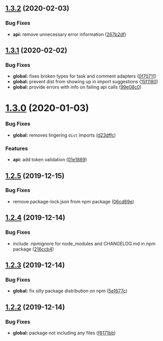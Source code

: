 ## [1.3.2](https://github.com/moranje/todoist-rest-api/compare/v1.3.1...v1.3.2) (2020-02-03)


### Bug Fixes

* **api:** remove unnecessary error information ([267b2df](https://github.com/moranje/todoist-rest-api/commit/267b2df51ccef662e05c65b940ab4abd48a84a6c))

## [1.3.1](https://github.com/moranje/todoist-rest-api/compare/v1.3.0...v1.3.1) (2020-02-02)


### Bug Fixes

* **global:** fixes broken types for task and comment adapters ([0f70711](https://github.com/moranje/todoist-rest-api/commit/0f70711cd0ce361324221161e7a2d353047683d1))
* **global:** prevent dist from showing up in import suggestions ([15f1180](https://github.com/moranje/todoist-rest-api/commit/15f1180de67aa287e4c5b617cc456e151e112ecc))
* **global:** provide errors with info on failing api calls ([99e08c0](https://github.com/moranje/todoist-rest-api/commit/99e08c03865e3fd79d8f25e4db43112d00bdbe40))

# [1.3.0](https://github.com/moranje/todoist-rest-api/compare/v1.2.5...v1.3.0) (2020-01-03)


### Bug Fixes

* **global:** removes lingering `dist` imports ([d23dffc](https://github.com/moranje/todoist-rest-api/commit/d23dffc7ca0aa8c62024e15a399d3964a7220129))


### Features

* **api:** add token validation ([01e1889](https://github.com/moranje/todoist-rest-api/commit/01e1889e3ecc83466d069ae7d068552e89b3db1d))

## [1.2.5](https://github.com/moranje/todoist-rest-api/compare/v1.2.4...v1.2.5) (2019-12-15)


### Bug Fixes

* remove package-lock.json from npm package ([06cd69e](https://github.com/moranje/todoist-rest-api/commit/06cd69e5d00f6da89a0d00352fc6abcb2a79cbd7))

## [1.2.4](https://github.com/moranje/todoist-rest-api/compare/v1.2.3...v1.2.4) (2019-12-14)


### Bug Fixes

* include .npmignore for node_modules and CHANGELOG.md in npm package ([216ccb4](https://github.com/moranje/todoist-rest-api/commit/216ccb4f8bb1715147d9a9c01d9901ebe8db0f20))

## [1.2.3](https://github.com/moranje/todoist-rest-api/compare/v1.2.2...v1.2.3) (2019-12-14)


### Bug Fixes

* **global:** fix silly package distribution on npm ([5e1677c](https://github.com/moranje/todoist-rest-api/commit/5e1677cf30fb04faacef0af33916eafd6cf91fd4))

## [1.2.2](https://github.com/moranje/todoist-rest-api/compare/v1.2.1...v1.2.2) (2019-12-14)


### Bug Fixes

* **global:** package not including any files ([f8171bb](https://github.com/moranje/todoist-rest-api/commit/f8171bbbe301abb0db8b181e4ad6049fceee52fc))
